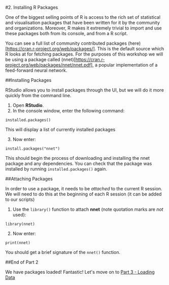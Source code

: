 #2. Installing R Packages

One of the biggest selling points of R is access to the rich set of statistical and visualisation packages that have been written for it by the community and organizations. Moreover, R makes it extremely trivial to import and use these packages both from its console, and from a R script.

You can see a full list of community contributed packages (here)[https://cran.r-project.org/web/packages/]. This is the default source which R looks at for fetching packages. For the purposes of this workshop we will be using a package called (nnet)[https://cran.r-project.org/web/packages/nnet/nnet.pdf], a popular implementation of a feed-forward neural network.


##Installing Packages

RStudio allows you to install packages through the UI, but we will do it more quickly from the command line.

1. Open __RStudio__.
2. In the console window, enter the following command: 
```
installed.packages()
```

This will display a list of currently installed packages

3. Now enter:
```
install.packages("nnet")
```

This should begin the process of downloading and installing the nnet package and any dependencies. You can check that the package was installed by running `installed.packages()` again.


##Attaching Packages

In order to use a package, it needs to be _attached_ to the current R session. We will need to do this at the beginning of each R session (it can be added to our scripts)

1. Use the `library()` function to attach __nnet__ (note quotation marks are _not_ used):
```
library(nnet)
```

2. Now enter:
```
print(nnet)
```

You should get a brief signature of the `nnet()` function.


##End of Part 2

We have packages loaded! Fantastic! Let's move on to [Part 3 - Loading Data](Part3-Loading-Data.md)

 